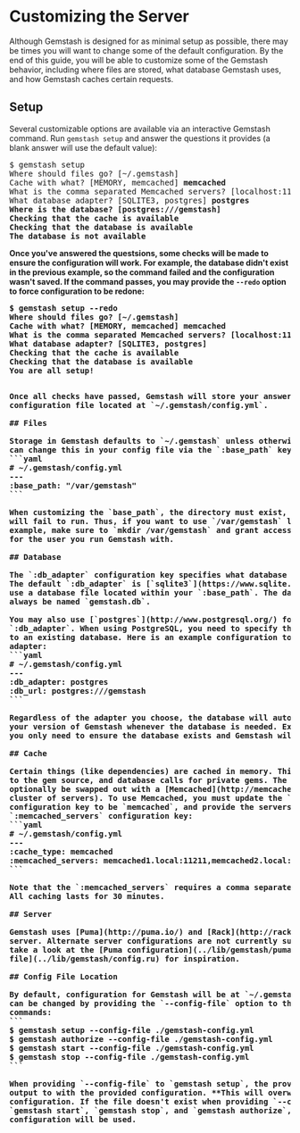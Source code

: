 # Customizing the Server

Although Gemstash is designed for as minimal setup as possible, there may be
times you will want to change some of the default configuration. By the end of
this guide, you will be able to customize some of the Gemstash behavior,
including where files are stored, what database Gemstash uses, and how Gemstash
caches certain requests.

## Setup

Several customizable options are available via an interactive Gemstash command.
Run `gemstash setup` and answer the questions it provides (a blank answer will
use the default value):
<pre>
$ gemstash setup
Where should files go? [~/.gemstash]
Cache with what? [MEMORY, memcached] <strong>memcached</strong>
What is the comma separated Memcached servers? [localhost:11211]
What database adapter? [SQLITE3, postgres] <strong>postgres<strong>
Where is the database? [postgres:///gemstash]
Checking that the cache is available
Checking that the database is available
The database is not available
</pre>

Once you've answered the questsions, some checks will be made to ensure the
configuration will work. For example, the database didn't exist in the previous
example, so the command failed and the configuration wasn't saved. If the
command passes, you may provide the `--redo` option to force configuration to be
redone:
<pre>
$ gemstash setup --redo
Where should files go? [~/.gemstash]
Cache with what? [MEMORY, memcached] <strong>memcached</strong>
What is the comma separated Memcached servers? [localhost:11211]
What database adapter? [SQLITE3, postgres]
Checking that the cache is available
Checking that the database is available
You are all setup!
<pre>

Once all checks have passed, Gemstash will store your answers in the
configuration file located at `~/.gemstash/config.yml`.

## Files

Storage in Gemstash defaults to `~/.gemstash` unless otherwise specified. You
can change this in your config file via the `:base_path` key:
```yaml
# ~/.gemstash/config.yml
---
:base_path: "/var/gemstash"
```

When customizing the `base_path`, the directory must exist, otherwise Gemstash
will fail to run. Thus, if you want to use `/var/gemstash` like in the previous
example, make sure to `mkdir /var/gemstash` and grant access to the directory
for the user you run Gemstash with.

## Database

The `:db_adapter` configuration key specifies what database you will be using.
The default `:db_adapter` is [`sqlite3`](https://www.sqlite.org/), which will
use a database file located within your `:base_path`. The database file will
always be named `gemstash.db`.

You may also use [`postgres`](http://www.postgresql.org/) for your
`:db_adapter`. When using PostgreSQL, you need to specify the `:db_url` to point
to an existing database. Here is an example configuration to use the `postgres`
adapter:
```yaml
# ~/.gemstash/config.yml
---
:db_adapter: postgres
:db_url: postgres:///gemstash
```

Regardless of the adapter you choose, the database will automatically migrate to
your version of Gemstash whenever the database is needed. Except for `sqlite3`,
you only need to ensure the database exists and Gemstash will do the rest.

## Cache

Certain things (like dependencies) are cached in memory. This avoids web calls
to the gem source, and database calls for private gems. The memory cache can
optionally be swapped out with a [Memcached](http://memcached.org/) server (or
cluster of servers). To use Memcached, you must update the `:cache_type`
configuration key to be `memcached`, and provide the servers via the
`:memcached_servers` configuration key:
```yaml
# ~/.gemstash/config.yml
---
:cache_type: memcached
:memcached_servers: memcached1.local:11211,memcached2.local:11211
```

Note that the `:memcached_servers` requires a comma separated list of servers.
All caching lasts for 30 minutes.

## Server

Gemstash uses [Puma](http://puma.io/) and [Rack](http://rack.github.io/) as the
server. Alternate server configurations are not currently supported, but you can
take a look at the [Puma configuration](../lib/gemstash/puma.rb) and the [rackup
file](../lib/gemstash/config.ru) for inspiration.

## Config File Location

By default, configuration for Gemstash will be at `~/.gemstash/config.yml`. This
can be changed by providing the `--config-file` option to the various Gemstash
commands:
```
$ gemstash setup --config-file ./gemstash-config.yml
$ gemstash authorize --config-file ./gemstash-config.yml
$ gemstash start --config-file ./gemstash-config.yml
$ gemstash stop --config-file ./gemstash-config.yml
```

When providing `--config-file` to `gemstash setup`, the provided file will be
output to with the provided configuration. **This will overwrite** any existing
configuration. If the file doesn't exist when providing `--config-file` to
`gemstash start`, `gemstash stop`, and `gemstash authorize`, the default
configuration will be used.
